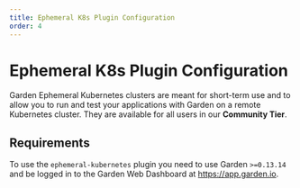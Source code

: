```yaml
---
title: Ephemeral K8s Plugin Configuration
order: 4
---
```


# Ephemeral K8s Plugin Configuration

Garden Ephemeral Kubernetes clusters are meant for short-term use and to allow you to run and test your applications with Garden on a remote Kubernetes cluster. They are available for all users in our **Community Tier**. 

## Requirements

To use the `ephemeral-kubernetes` plugin you need to use Garden `>=0.13.14` and be logged in to the Garden Web Dashboard at https://app.garden.io.